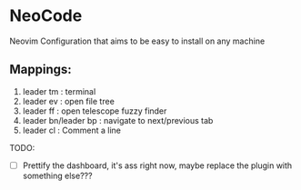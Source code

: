 # NeoCode
Neovim Configuration that aims to be easy to install on any machine

## Mappings:
1. leader tm : terminal
2. leader ev : open file tree
3. leader ff : open telescope fuzzy finder
4. leader bn/leader bp : navigate to next/previous tab
5. leader cl : Comment a line

TODO: 
- [ ] Prettify the dashboard, it's ass right now, maybe replace the plugin with something else???
